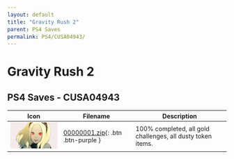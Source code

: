 ```yaml
---
layout: default
title: "Gravity Rush 2"
parent: PS4 Saves
permalink: PS4/CUSA04943/
---
```

# Gravity Rush 2

## PS4 Saves - CUSA04943

| Icon | Filename | Description |
|------|----------|-------------|
| ![Gravity Rush 2](icon0.png) | [00000001.zip](00000001.zip){: .btn .btn-purple } | 100% completed, all gold challenges, all dusty token items. |
